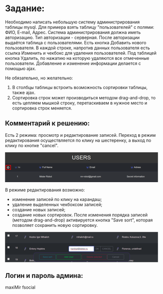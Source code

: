 
# Задание:
Необходимо написать небольшую систему администрирования таблицы mysql.
Для примера взять таблицу "пользователей" с полями: ФИО, E-mail, Адрес.
Система администрирования должна иметь авторизацию. Тип авторизации - серверная.
После авторизации выдаётся таблица с пользователями. Есть кнопка Добавить нового пользователя.
В каждой строке, напротив данных пользователя есть ссылка Изменить и чекбокс для удаления пользователей.
Под таблицей кнопка Удалить, по нажатию на которую удаляются все отмеченные пользователи.
Добавление и изменение информации делается с помощью ajax.

Не обязательно, но желательно:
1. В столбцы таблицы встроить возможность сортировки таблицы, также ajax.
2. Сортировка строк может производиться методом drag-and-drop, то есть цепляем мышкой строку, перетаскиваем в нужное место и сортировка строк меняется.

## Комментарий к решению:
Есть 2 режима: просмотр и редактирование записей.
Переход в режим редактирования осуществляется по клику на шестеренку, а выход по клику по кнопке "cancel".

!["Запуск режима редактирования"](startRedactor.png)

В режиме редактирования возможно:
- изменение записей по клику на карандаш;
- удаление выделенных чекбоксом записей;
- создание новых записей;
- создание новых сортировок. После изменения порядка записей (методом drag-and-drop) активируется кнопка "Save sort", которая позволяет сохранить новую сортировку.

!["Режим редактирования"](redactor.png)

## Логин и пароль админа: 
maxiMir 
fsocial

